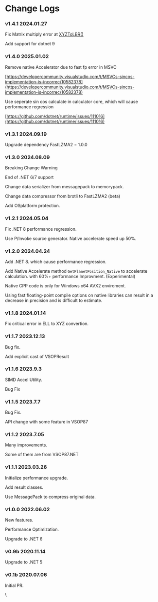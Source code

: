 # Change Logs

### v1.4.1 2024.01.27

Fix Matrix multiply error at  [XYZToLBR()](../api-reference/vsop2013-namespace/utility-class/xyztolbr.md)

Add support for  dotnet 9

### v1.4.0 2025.01.02

Remove native Accelerator due to fast fp error in MSVC

[https://developercommunity.visualstudio.com/t/MSVCs-sincos-implementation-is-incorrec/10582378](https://developercommunity.visualstudio.com/t/MSVCs-sincos-implementation-is-incorrec/10582378)

Use seperate sin cos calculate in calculator core, which will cause performance regression

[https://github.com/dotnet/runtime/issues/111016](https://github.com/dotnet/runtime/issues/111016)

### v1.3.1 2024.09.19

Upgrade dependency FastLZMA2 = 1.0.0

### v1.3.0 2024.08.09

Breaking Change Warning

End of .NET 6/7 support

Change data serializer from messagepack to memorypack.

Change data compressor from brotli to FastLZMA2 (beta)

Add OSplatform protection.

### v1.2.1  2024.05.04&#x20;

Fix .NET 8 performance regression.

Use P/Invoke source generator. Native accelerate speed up 50%.

### v1.2.0  2024.04.24&#x20;

Add .NET 8. which cause performance regression.

Add Native Accelerate method `GetPlanetPosition_Native` to accelerate calculation. with 60%+ performance Improvment. (Experimental)

Native CPP code is only for Windows x64 AVX2 enviroment.

Using fast floating-point compile options on native libraries can result in a decrease in precision and is difficult to estimate.

### v1.1.8  2024.01.14&#x20;

Fix critical error in ELL to XYZ convertion.

### v1.1.7  2023.12.13&#x20;

Bug fix.

Add explicit cast of VSOPResult

### v1.1.6  2023.9.3&#x20;

SIMD Accel Utility.

Bug Fix

### v1.1.5  2023.7.7&#x20;

Bug Fix.

API change with some feature in VSOP87

### v1.1.2  2023.7.05&#x20;

Many improvements.

Some of them are from VSOP87.NET

### v1.1.1  2023.03.26&#x20;

Initialize performance upgrade.

Add result classes.

Use MessagePack to compress original data.

### v1.0.0  2022.06.02&#x20;

New features.

Performance Optimization.

Upgrade to .NET 6

### v0.9b  2020.11.14&#x20;

Upgrade to .NET 5

### v0.1b  2020.07.06&#x20;

Initial PR.

\
